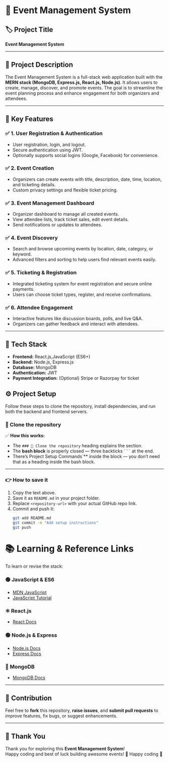 # 📅 Event Management System

## 🏷️ Project Title
**Event Management System**

---

## 📝 Project Description

The Event Management System is a full-stack web application built with the **MERN stack (MongoDB, Express.js, React.js, Node.js)**. It allows users to create, manage, discover, and promote events. The goal is to streamline the event planning process and enhance engagement for both organizers and attendees.

---

## 🚀 Key Features

### ✅ 1. User Registration & Authentication
- User registration, login, and logout.
- Secure authentication using JWT.
- Optionally supports social logins (Google, Facebook) for convenience.

### ✅ 2. Event Creation
- Organizers can create events with title, description, date, time, location, and ticketing details.
- Custom privacy settings and flexible ticket pricing.

### ✅ 3. Event Management Dashboard
- Organizer dashboard to manage all created events.
- View attendee lists, track ticket sales, edit event details.
- Send notifications or updates to attendees.

### ✅ 4. Event Discovery
- Search and browse upcoming events by location, date, category, or keyword.
- Advanced filters and sorting to help users find relevant events easily.

### ✅ 5. Ticketing & Registration
- Integrated ticketing system for event registration and secure online payments.
- Users can choose ticket types, register, and receive confirmations.

### ✅ 6. Attendee Engagement
- Interactive features like discussion boards, polls, and live Q&A.
- Organizers can gather feedback and interact with attendees.

---

## 🧩 Tech Stack

- **Frontend:** React.js,JavaScript (ES6+)
- **Backend:** Node.js, Express.js
- **Database:** MongoDB
- **Authentication:** JWT
- **Payment Integration:** (Optional) Stripe or Razorpay for ticket

## ⚙️ Project Setup

Follow these steps to clone the repository, install dependencies, and run both the backend and frontend servers.

### 📂 Clone the repository

✅ **How this works:**  
- The `### 📂 Clone the repository` heading explains the section.
- The **bash block** is properly closed — three backticks ` ``` ` at the end.
- There’s Project Setup Commands`** inside the block — you don’t need that as a heading inside the bash block.

---

### 👉 **How to save it**

1. Copy the text above.
2. Save it as `README.md` in your project folder.
3. Replace `<repository-url>` with your actual GitHub repo link.
4. Commit and push it:
   ```bash
   git add README.md
   git commit -m "Add setup instructions"
   git push

# 📚 Learning & Reference Links

To learn or revise the stack:

### 🟢 JavaScript & ES6
- [MDN JavaScript](https://developer.mozilla.org/en-US/docs/Web/JavaScript)
- [JavaScript Tutorial](https://www.javascripttutorial.net/)

### ⚛️ React.js
- [React Docs](https://react.dev/)

### 🟢 Node.js & Express
- [Node.js Docs](https://nodejs.org/en/docs)
- [Express Docs](https://expressjs.com/)

### 🍃 MongoDB
- [MongoDB Docs](https://www.mongodb.com/docs/)

---

## 🤝 Contribution

Feel free to **fork** this repository, **raise issues**, and **submit pull requests** to improve features, fix bugs, or suggest enhancements.

---

## 🙌 Thank You

Thank you for exploring this **Event Management System**!  
Happy coding and best of luck building awesome events! 🚀
Happy coding 🎉
